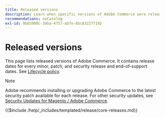 ```yaml
---
title: Released versions
description: Learn when specific versions of Adobe Commerce were released.
recommendations: noCatalog
exl-id: 9b03900c-39ba-4757-ab7e-8bc832277192
---
```

# Released versions

This page lists released versions of Adobe Commerce. It contains release dates for every minor, patch, and security release and end-of-support dates. See [Lifecycle policy](lifecycle-policy.md).

>[!NOTE]
>
>Adobe recommends installing or upgrading Adobe Commerce to the latest security patch available for each release.
>For other security updates, see [Security Updates for Magento / Adobe Commerce](https://helpx.adobe.com/security/products/magento.html).

{{$include /help/_includes/templated/release/core-releases.md}}
